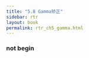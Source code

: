 ```yaml
---
title: "5.8 Gamma矫正"
sidebar: rtr
layout: book
permalink: rtr_ch5_gamma.html
---
```


### not begin
